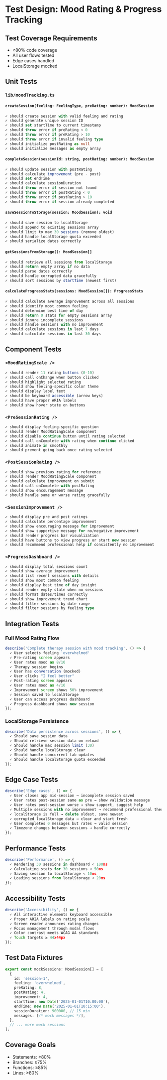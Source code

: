 # Test Design: Mood Rating & Progress Tracking

## Test Coverage Requirements
- ≥80% code coverage
- All user flows tested
- Edge cases handled
- LocalStorage mocked

## Unit Tests

### `lib/moodTracking.ts`

#### `createSession(feeling: FeelingType, preRating: number): MoodSession`
```typescript
✓ should create session with valid feeling and rating
✓ should generate unique session ID
✓ should set startTime to current timestamp
✓ should throw error if preRating < 0
✓ should throw error if preRating > 10
✓ should throw error if invalid feeling type
✓ should initialize postRating as null
✓ should initialize messages as empty array
```

#### `completeSession(sessionId: string, postRating: number): MoodSession`
```typescript
✓ should update session with postRating
✓ should calculate improvement (pre - post)
✓ should set endTime
✓ should calculate sessionDuration
✓ should throw error if session not found
✓ should throw error if postRating < 0
✓ should throw error if postRating > 10
✓ should throw error if session already completed
```

#### `saveSessionToStorage(session: MoodSession): void`
```typescript
✓ should save session to localStorage
✓ should append to existing sessions array
✓ should limit to max 30 sessions (remove oldest)
✓ should handle localStorage quota exceeded
✓ should serialize dates correctly
```

#### `getSessionsFromStorage(): MoodSession[]`
```typescript
✓ should retrieve all sessions from localStorage
✓ should return empty array if no data
✓ should parse dates correctly
✓ should handle corrupted data gracefully
✓ should sort sessions by startTime (newest first)
```

#### `calculateProgressStats(sessions: MoodSession[]): ProgressStats`
```typescript
✓ should calculate average improvement across all sessions
✓ should identify most common feeling
✓ should determine best time of day
✓ should return 0 stats for empty sessions array
✓ should ignore incomplete sessions
✓ should handle sessions with no improvement
✓ should calculate sessions in last 7 days
✓ should calculate sessions in last 30 days
```

## Component Tests

### `<MoodRatingScale />`

```typescript
✓ should render 11 rating buttons (0-10)
✓ should call onChange when button clicked
✓ should highlight selected rating
✓ should show feeling-specific color theme
✓ should display label text
✓ should be keyboard accessible (arrow keys)
✓ should have proper ARIA labels
✓ should show hover state on buttons
```

### `<PreSessionRating />`

```typescript
✓ should display feeling-specific question
✓ should render MoodRatingScale component
✓ should disable continue button until rating selected
✓ should call onComplete with rating when continue clicked
✓ should animate in smoothly
✓ should prevent going back once rating selected
```

### `<PostSessionRating />`

```typescript
✓ should show previous rating for reference
✓ should render MoodRatingScale component
✓ should calculate improvement on submit
✓ should call onComplete with postRating
✓ should show encouragement message
✓ should handle same or worse rating gracefully
```

### `<SessionImprovement />`

```typescript
✓ should display pre and post ratings
✓ should calculate percentage improvement
✓ should show encouraging message for improvement
✓ should show supportive message for no/negative improvement
✓ should render progress bar visualization
✓ should have buttons to view progress or start new session
✓ should recommend professional help if consistently no improvement
```

### `<ProgressDashboard />`

```typescript
✓ should display total sessions count
✓ should show average improvement
✓ should list recent sessions with details
✓ should show most common feeling
✓ should display best time of day insight
✓ should render empty state when no sessions
✓ should format dates/times correctly
✓ should show improvement trend chart
✓ should filter sessions by date range
✓ should filter sessions by feeling type
```

## Integration Tests

### Full Mood Rating Flow

```typescript
describe('Complete therapy session with mood tracking', () => {
  ✓ User selects feeling 'overwhelmed'
  ✓ Pre-rating screen appears
  ✓ User rates mood as 8/10
  ✓ Therapy session begins
  ✓ User has conversation (mocked)
  ✓ User clicks "I feel better"
  ✓ Post-rating screen appears
  ✓ User rates mood as 4/10
  ✓ Improvement screen shows 50% improvement
  ✓ Session saved to localStorage
  ✓ User can access progress dashboard
  ✓ Progress dashboard shows new session
});
```

### LocalStorage Persistence

```typescript
describe('Data persistence across sessions', () => {
  ✓ Should save session data
  ✓ Should retrieve session data on reload
  ✓ Should handle max session limit (30)
  ✓ Should handle localStorage clear
  ✓ Should handle concurrent tab updates
  ✓ Should handle localStorage quota exceeded
});
```

## Edge Case Tests

```typescript
describe('Edge cases', () => {
  ✓ User closes app mid-session → incomplete session saved
  ✓ User rates post-session same as pre → show validation message
  ✓ User rates post-session worse → show support, suggest help
  ✓ Multiple sessions with no improvement → recommend professional therapy
  ✓ localStorage is full → delete oldest, save newest
  ✓ corrupted localStorage data → clear and start fresh
  ✓ User completes 0 messages but rates → valid session
  ✓ Timezone changes between sessions → handle correctly
});
```

## Performance Tests

```typescript
describe('Performance', () => {
  ✓ Rendering 30 sessions in dashboard < 100ms
  ✓ Calculating stats for 30 sessions < 50ms
  ✓ Saving session to localStorage < 10ms
  ✓ Loading sessions from localStorage < 20ms
});
```

## Accessibility Tests

```typescript
describe('Accessibility', () => {
  ✓ All interactive elements keyboard accessible
  ✓ Proper ARIA labels on rating scale
  ✓ Screen reader announces rating changes
  ✓ Focus management through modal flows
  ✓ Color contrast meets WCAG AA standards
  ✓ Touch targets ≥ 44x44px
});
```

## Test Data Fixtures

```typescript
export const mockSessions: MoodSession[] = [
  {
    id: 'session-1',
    feeling: 'overwhelmed',
    preRating: 8,
    postRating: 4,
    improvement: 4,
    startTime: new Date('2025-01-01T10:00:00'),
    endTime: new Date('2025-01-01T10:15:00'),
    sessionDuration: 900000, // 15 min
    messages: [/* mock messages */],
  },
  // ... more mock sessions
];
```

## Coverage Goals
- Statements: ≥80%
- Branches: ≥75%
- Functions: ≥85%
- Lines: ≥80%